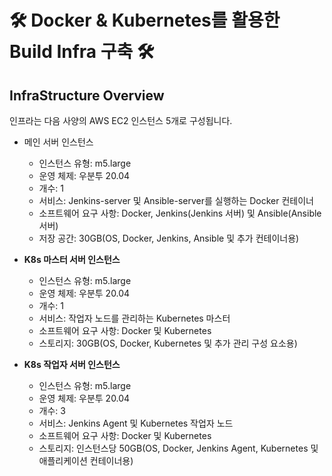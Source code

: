 # 🛠️ Docker & Kubernetes를 활용한 Build Infra 구축 🛠️

## InfraStructure Overview

인프라는 다음 사양의 AWS EC2 인스턴스 5개로 구성됩니다.

- 메인 서버 인스턴스

  - 인스턴스 유형: m5.large
  - 운영 체제: 우분투 20.04
  - 개수: 1
  - 서비스: Jenkins-server 및 Ansible-server를 실행하는 Docker 컨테이너
  - 소프트웨어 요구 사항: Docker, Jenkins(Jenkins 서버) 및 Ansible(Ansible 서버)
  - 저장 공간: 30GB(OS, Docker, Jenkins, Ansible 및 추가 컨테이너용)

- **K8s 마스터 서버 인스턴스**

  - 인스턴스 유형: m5.large
  - 운영 체제: 우분투 20.04
  - 개수: 1
  - 서비스: 작업자 노드를 관리하는 Kubernetes 마스터
  - 소프트웨어 요구 사항: Docker 및 Kubernetes
  - 스토리지: 30GB(OS, Docker, Kubernetes 및 추가 관리 구성 요소용)

- **K8s 작업자 서버 인스턴스**
  - 인스턴스 유형: m5.large
  - 운영 체제: 우분투 20.04
  - 개수: 3
  - 서비스: Jenkins Agent 및 Kubernetes 작업자 노드
  - 소프트웨어 요구 사항: Docker 및 Kubernetes
  - 스토리지: 인스턴스당 50GB(OS, Docker, Jenkins Agent, Kubernetes 및 애플리케이션 컨테이너용)
